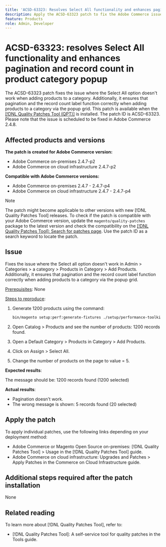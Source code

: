 ```yaml
---
title: 'ACSD-63323: Resolves Select All functionality and enhances pagination and record count in product category popup'
description: Apply the ACSD-63323 patch to fix the Adobe Commerce issue where the Select All option doesn't work when adding products to a category. Additionally, it ensures that pagination and the record count label function correctly when adding products to a category via the popup grid.
feature: Products
role: Admin, Developer
---
```


# ACSD-63323: resolves Select All functionality and enhances pagination and record count in product category popup

The ACSD-63323 patch fixes the issue where the Select All option doesn't work when adding products to a category. Additionally, it ensures that pagination and the record count label function correctly when adding products to a category via the popup grid. This patch is available when the [[!DNL Quality Patches Tool (QPT)]](/help/tools/quality-patches-tool/quality-patches-tool-to-self-serve-quality-patches.md) is installed. The patch ID is ACSD-63323. Please note that the issue is scheduled to be fixed in Adobe Commerce 2.4.8.

## Affected products and versions

**The patch is created for Adobe Commerce version:**
* Adobe Commerce on-premises 2.4.7-p2
* Adobe Commerce on cloud infrastructure 2.4.7-p2

**Compatible with Adobe Commerce versions:**
* Adobe Commerce on-premises 2.4.7 - 2.4.7-p4
* Adobe Commerce on cloud infrastructure 2.4.7 - 2.4.7-p4

>[!NOTE]
>
>The patch might become applicable to other versions with new [!DNL Quality Patches Tool] releases. To check if the patch is compatible with your Adobe Commerce version, update the `magento/quality-patches` package to the latest version and check the compatibility on the [[!DNL Quality Patches Tool]: Search for patches page](https://experienceleague.adobe.com/tools/commerce-quality-patches/index.html). Use the patch ID as a search keyword to locate the patch.

## Issue

Fixes the issue where the Select all option doesn't work in Admin > Categories > a category > Products in Category > Add Products. Additionally, it ensures that pagination and the record count label function correctly when adding products to a category via the popup grid.

<u>Prerequisites</u>:
None

<u>Steps to reproduce</u>:

1. Generate 1200 products using the command:

   ```bash
   bin/magento setup:perf:generate-fixtures ./setup/performance-toolkit/profiles/ce/small.xml
   ```

1. Open Catalog > Products and see the number of products: 1200 records found.
1. Open a Default Category > Products in Category > Add Products.
1. Click on Assign > Select All.
1. Change the number of products on the page to value = 5.


**Expected results**: 

The message should be: 1200 records found (1200 selected)

**Actual results**:

* Pagination doesn't work.
* The wrong message is shown: 5 records found (20 selected)

## Apply the patch

To apply individual patches, use the following links depending on your deployment method:

* Adobe Commerce or Magento Open Source on-premises: [!DNL Quality Patches Tool] > Usage in the [!DNL Quality Patches Tool] guide.
* Adobe Commerce on cloud infrastructure: Upgrades and Patches > Apply Patches in the Commerce on Cloud Infrastructure guide.

## Additional steps required after the patch installation

None

## Related reading

To learn more about [!DNL Quality Patches Tool], refer to:

- [!DNL Quality Patches Tool]: A self-service tool for quality patches in the Tools guide.


